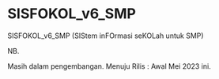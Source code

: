 # SISFOKOL_v6_SMP


SISFOKOL_v6_SMP (SIStem inFOrmasi seKOLah untuk SMP)


NB. 

Masih dalam pengembangan. Menuju Rilis : Awal Mei 2023 ini.
